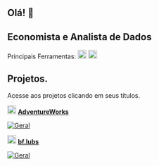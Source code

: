 ## Olá! 👋

## Economista e Analista de Dados

Principais Ferramentas:
<img
  src="https://64.media.tumblr.com/ec57a9abccbdfcfdd234a1d7ce60872e/1adc0a0257f98ada-4a/s540x810/dc16e674cca039859d5abecae9dbf71d1afbadd5.pnj" width="20" height="20" />
<img src="https://64.media.tumblr.com/076fde982e67571b91681921bbf73b6f/71e6beee86ccc558-d2/s1280x1920/6a303efdd4655e35b4f2bde190eea6f72ff4dd0d.pnj" width="20" height="20" />

## Projetos.
Acesse aos projetos clicando em seus títulos.

<img src="https://64.media.tumblr.com/ec57a9abccbdfcfdd234a1d7ce60872e/1adc0a0257f98ada-4a/s540x810/dc16e674cca039859d5abecae9dbf71d1afbadd5.pnj" width="20" height="20" /> [**AdventureWorks**](https://github.com/OtavioBlini/SQL---AdventureWorksDW2022)

[![Geral](https://64.media.tumblr.com/3769077c5cf297dd7d66e6487f03a26f/fbd1246848ed77cb-13/s500x750/e7ee12ad44222daaf341b7eb5c0c9ff0c265ddff.jpg)](https://github.com/OtavioBlini/SQL---AdventureWorksDW2022)

<img src="https://64.media.tumblr.com/076fde982e67571b91681921bbf73b6f/71e6beee86ccc558-d2/s1280x1920/6a303efdd4655e35b4f2bde190eea6f72ff4dd0d.pnj" width="20" height="20" /> [**bf.lubs**](https://github.com/OtavioBlini/Power-BI---BF.Lubs?tab=readme-ov-file)

[![Geral](https://64.media.tumblr.com/09eeebe35d92c7f698ac206bfa934c64/fbd1246848ed77cb-b5/s500x750/032368f170e2c133fc3b92760ee240bbb5918943.pnj)](https://github.com/OtavioBlini/Power-BI---BF.Lubs?tab=readme-ov-file)
